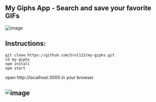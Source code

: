## My Giphs App - Search and save your favorite GIFs

  ![image](https://user-images.githubusercontent.com/31043411/200139586-54b78ed0-c527-42ee-86ce-c75b3c392c5a.png)


## Instructions:
    git clone https://github.com/Srul123/my-giphs.git
    cd my-giphs
    npm install
    npm start 

open http://localhost:3000 in your browser

## ![image](https://user-images.githubusercontent.com/31043411/200139434-3b544428-bfc8-4cbb-8d4d-81675ef3781e.png)

